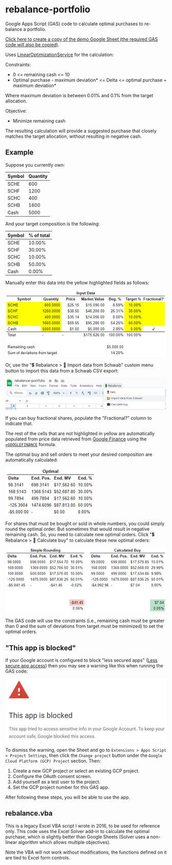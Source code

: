 # rebalance-portfolio

Google Apps Script (GAS) code to calculate optimal purchases to re-balance a portfolio.

[Click here to create a copy of the demo Google Sheet (the required GAS code will also be copied)](https://docs.google.com/spreadsheets/d/1ntywtnbHjnhOAXBWm3uxT4xhSpne-s9qYo59h99WP40/copy).

Uses [LinearOptimizationService](https://developers.google.com/apps-script/reference/optimization/linear-optimization-service) for the calculation:

Constraints:
- 0 <= remaining cash <= 10
- Optimal purchase - maximum deviation* <= Delta <= optimal purchase + maximum deviation*

Where maximum deviation is between 0.01% and 0.1% from the target allocation.

Objective:
- Minimize remaining cash

The resulting calculation will provide a suggested purchase that closely matches the target allocation, without resulting in negative cash.

## Example

Suppose you currently own:

| Symbol | Quantity |
| ------ | -------- |
| SCHE   | 600      |
| SCHF   | 1200     |
| SCHC   | 400      |
| SCHB   | 1600     |
| Cash   | 5000     |

And your target composition is the following:

| Symbol | % of total |
| ------ | ---------- |
| SCHE   | 10.00%     |
| SCHF   | 30.00%     |
| SCHC   | 10.00%     |
| SCHB   | 50.00%     |
| Cash   | 0.00%      |

Manually enter this data into the yellow highlighted fields as follows:

![Example spreadsheet table with yellow highlighted fields populated to match above inputs.](./.github/input.png)

Or, use the "💲 Rebalance > 📁 Import data from Schwab" custom menu button to import this data from a Schwab CSV export:

![Google Sheets UI with the new custom menu button opened.](./.github/import.png)

If you can buy fractional shares, populate the "Fractional?" column to indicate that.

The rest of the cells that are not highlighted in yellow are automatically populated from price data retrieved from [Google Finance](https://www.google.com/finance/) using the [`=GOOGLEFINANCE`](https://support.google.com/docs/answer/3093281) formula.

The optimal buy and sell orders to meet your desired composition are automatically calculated:

![Spreadsheet table with optimal orders populated.](./.github/optimal.png)

For shares that must be bought or sold in whole numbers, you could simply round the optimal order. But sometimes that would result in negative remaining cash. So, you need to calculate new optimal orders. Click "💲 Rebalance > 🧮 Calculate buy" to calculate these new optimal orders:

![Spreadsheet table with optimal orders populated.](./.github/calculated.png)

The GAS code will use the constraints (i.e., remaining cash must be greater than 0 and the sum of deviations from target must be minimized) to set the optimal orders.

## "This app is blocked"

If your Google account is configured to block "less secured apps" ([Less secure app access](https://myaccount.google.com/lesssecureapps)) then you may see a warning like this when running the GAS code:

![Google sign-on warning showing the app is blocked.](./.github/blocked.png)

To dismiss the warning, open the Sheet and go to `Extensions > Apps Script > Project Settings`, then click the `Change project` button under the `Google Cloud Platform (GCP) Project` section. Then:
1. Create a new GCP project or select an existing GCP project.
2. Configure the OAuth consent screen.
3. Add yourself as a test user to the project.
4. Set the GCP project number for this GAS app.

After following these steps, you will be able to use the app.

## rebalance.vba

This is a legacy Excel VBA script I wrote in 2016, to be used for reference only. This code uses the Excel Solver add-in to calculate the optimal purchase, which is slightly better than Google Sheets (Solver uses a non-linear algorithm which allows multiple objectives).

Note the VBA will not work without modifications, the functions defined on it are tied to Excel form controls.
